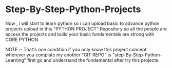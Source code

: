 # Step-By-Step-Python-Projects
Now , i will start to learn python so i can upload basic to advance python projects upload in this "PYTHON PROJECT" Repository so all the people are access the projects and build your basic fundamentals  are strong with CORE PYTHON 

NOTE :- That's one condition if you only know this project concept wherever you complate my another "GIT REPO" is "step-By-Step-Python-Learning" first go and understand the fundamental after try this projects.
